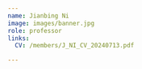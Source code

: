 ```yaml
---
name: Jianbing Ni
image: images/banner.jpg
role: professor
links:
  CV: /members/J_NI_CV_20240713.pdf

---
```

